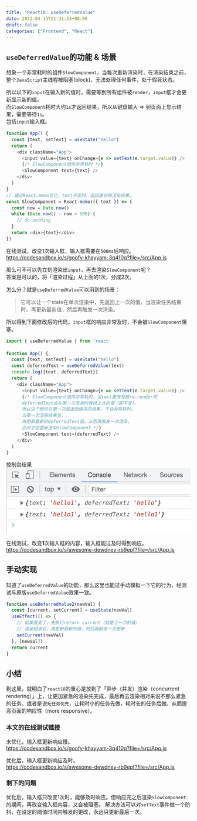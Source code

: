 ```yaml
---
title: "React18: useDeferredValue"
date: 2022-04-13T21:31:53+08:00
draft: false
categories: ["Frontend", "React"]
---
```



## `useDeferredValue`的功能 & 场景

想象一个非常耗时的组件`SlowComponent`，当每次重新渲染时，在渲染结束之前，整个`JavaScript`主线程被阻塞(block)，无法处理任何事件，处于假死状态。

所以以下的`input`在输入新的值时，需要等到所有组件被`render`，`input`框才会更新显示新的值。\
而`SlowComponent`耗时大约`1s`才返回结果，所以从键盘输入 => 到页面上显示结果，需要等待`1s`。\
包括`input`输入框。
```js
function App() {
  const [text, setText] = useState("hello")
  return (
    <div className="App">
      <input value={text} onChange={e => setText(e.target.value)} />
      {/* SlowComponent组件非常耗时 */}
      <SlowComponent text={text} />
    </div>
  )
}
// 通过React.memo优化，text不变时，返回缓存的渲染结果。
const SlowComponent = React.memo(({ text }) => {
  const now = Date.now()
  while (Date.now() - now < 500) {
    // do nothing
  }
  return <div>{text}</div>
})
```
在线测试，改变1次输入框，输入框需要在`500ms`后响应。
https://codesandbox.io/s/goofy-khayyam-3q410q?file=/src/App.js

那么可不可以先立刻渲染出`input`，再去渲染`SlowComponent`呢？\
答案是可以的，将「渲染过程」从上面的1次，分成2次。

怎么分？就是`useDeferredValue`可以用到的场景：

> 它可以让一个state在单次渲染中，先返回上一次的值，当渲染任务结束时，再更新最新值，然后再触发一次渲染。

所以得到下面修改后的代码，`input`框的响应非常及时，不会被`SlowComponent`阻塞。
```js
import { useDeferredValue } from 'react'

function App() {
  const [text, setText] = useState("hello")
  const deferredText = useDeferredValue(text)
  console.log({text, deferredText})
  return (
    <div className="App">
      <input value={text} onChange={e => setText(e.target.value)} />
      {/* SlowComponent组件非常耗时，当text更改导致re-render时
      deferredText会在第一次渲染时保持上次的值（即不变），
      所以这个组件在第一次是返回缓存的结果，不会非常耗时。
      当第一次渲染结束后，
      再更新最新的deferredText值，从而再触发一次渲染，
      此时才会重新渲染SlowComponent */}
      <SlowComponent text={deferredText} />
    </div>
  )
}
```

控制台结果
![](/images/20220412215221.png)

在线测试，改变**1**次输入框的内容，输入框能过及时得到响应。\
https://codesandbox.io/s/awesome-dewdney-rb9epf?file=/src/App.js

## 手动实现
知道了`useDeferredValue`的功能，那么这里也能过手动模拟一下它的行为，经测试与原版`useDeferredValue`效果一致。
```js
function useDeferredValue2(newVal) {
  const [current, setCurrent] = useState(newVal)
  useEffect(() => {
    // 如果值变了，先执行return current（就是上一次的值）
    // 渲染结束后，再更新最新的值，然后再触发一次更新
    setCurrent(newVal)
  }, [newVal])
  return current
}
```

## 小结
到这里，就明白了`react18`的重心是放到了「异步（并发）渲染（concurrent rendering）」上，让更加紧急的渲染先完成，最后再去渲染相对来说不那么紧急的任务。或者是说`短任务优先`，让耗时小的任务先做，耗时长的任务后做。从而提高页面的响应性（more responsive）。



### 本文的在线测试链接

未优化，输入框更新响应慢。\
https://codesandbox.io/s/goofy-khayyam-3q410q?file=/src/App.js

优化后，输入框更新响应及时。\
https://codesandbox.io/s/awesome-dewdney-rb9epf?file=/src/App.js


### 剩下的问题

优化后，输入框只改变1次时，能够及时响应。但响应完之后渲染`SlowComponent`的期间，再改变输入框内容，又会被阻塞。
解决办法可以对`setText`事件做一个防抖，在设定的阈值时间内触发的更改，永远只更新最后一次。